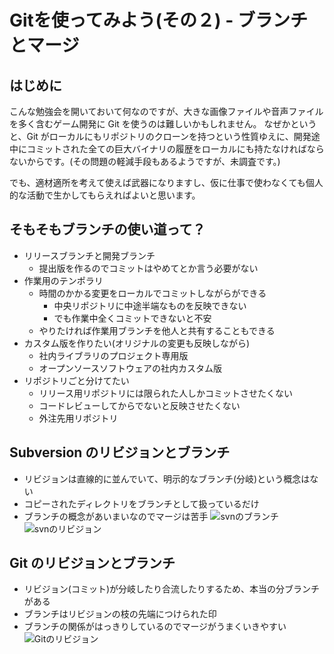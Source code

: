 # Gitを使ってみよう(その２) - ブランチとマージ

## はじめに

こんな勉強会を開いておいて何なのですが、大きな画像ファイルや音声ファイルを多く含むゲーム開発に Git を使うのは難しいかもしれません。
なぜかというと、Git がローカルにもリポジトリのクローンを持つという性質ゆえに、開発途中にコミットされた全ての巨大バイナリの履歴をローカルにも持たなければならないからです。(その問題の軽減手段もあるようですが、未調査です。)

でも、適材適所を考えて使えば武器になりますし、仮に仕事で使わなくても個人的な活動で生かしてもらえればよいと思います。

## そもそもブランチの使い道って？

* リリースブランチと開発ブランチ
	* 提出版を作るのでコミットはやめてとか言う必要がない
* 作業用のテンポラリ
	* 時間のかかる変更をローカルでコミットしながらができる
		* 中央リポジトリに中途半端なものを反映できない
		* でも作業中全くコミットできないと不安
	* やりたければ作業用ブランチを他人と共有することもできる
* カスタム版を作りたい(オリジナルの変更も反映しながら)
	* 社内ライブラリのプロジェクト専用版
	* オープンソースソフトウェアの社内カスタム版
* リポジトリごと分けてたい
	* リリース用リポジトリには限られた人しかコミットさせたくない
	* コードレビューしてからでないと反映させたくない
	* 外注先用リポジトリ

## Subversion のリビジョンとブランチ

* リビジョンは直線的に並んでいて、明示的なブランチ(分岐)という概念はない
* コピーされたディレクトリをブランチとして扱っているだけ
* ブランチの概念があいまいなのでマージは苦手
![svnのブランチ](https://github.com/shunichi/seminar/raw/seminar02/images/svn-branch.png)
![svnのリビジョン](https://github.com/shunichi/seminar/raw/seminar02/images/svn-revisions.png)

## Git のリビジョンとブランチ

* リビジョン(コミット)が分岐したり合流したりするため、本当の分ブランチがある
* ブランチはリビジョンの枝の先端につけられた印
* ブランチの関係がはっきりしているのでマージがうまくいきやすい
![Gitのリビジョン](https://github.com/shunichi/seminar/raw/seminar02/images/git-revisions.png)
